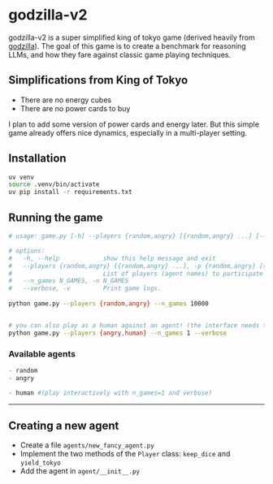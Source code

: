 # godzilla-v2

godzilla-v2 is a super simplified king of tokyo game (derived heavily from [godzilla](https://github.com/haraschax/godzilla/)). The goal of this game is to create a benchmark for reasoning LLMs, and how they fare against classic game playing techniques.

## Simplifications from King of Tokyo
- There are no energy cubes
- There are no power cards to buy

I plan to add some version of power cards and energy later. But this simple game already offers nice dynamics, especially in a multi-player setting.


## Installation
```bash
uv venv
source .venv/bin/activate
uv pip install -r requirements.txt
```

## Running the game
```bash
# usage: game.py [-h] --players {random,angry} [{random,angry} ...] [--n_games N_GAMES] [--verbose]

# options:
#   -h, --help            show this help message and exit
#   --players {random,angry} [{random,angry} ...], -p {random,angry} [{random,angry} ...]
#                         List of players (agent names) to participate in the game.
#   --n_games N_GAMES, -n N_GAMES
#   --verbose, -v         Print game logs.
  
python game.py --players {random,angry} --n_games 10000


# you can also play as a human against an agent! (the interface needs to be improved)
python game.py --players {angry,human} --n_games 1 --verbose

```

### Available agents
```python
- random
- angry

- human #(play interactively with n_games=1 and verbose)
```

---

## Creating a new agent

- Create a file `agents/new_fancy_agent.py`
- Implement the two methods of the `Player` class: `keep_dice` and `yield_tokyo`
- Add the agent in `agent/__init__.py`